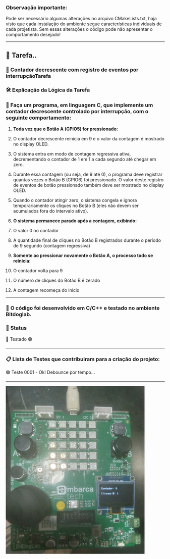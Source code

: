### Observação importante:
Pode ser necessário algumas alterações no arquivo CMakeLists.txt, haja visto que cada instalação
do ambiente segue características individuais de cada projetista. Sem essas alterações o
código pode não apresentar o comportamento desejado!
___
## 🚀 **Tarefa..**

### 📌 Contador decrescente com registro de eventos por interrupçãoTarefa

### 🛠️ Explicação da Lógica da Tarefa

### 🎯 Faça um programa, em linguagem C, que implemente um contador decrescente controlado por interrupção, com o seguinte comportamento:

1. **Toda vez que o Botão A (GPIO5) for pressionado:**

2. O contador decrescente reinicia em 9 e o valor da contagem é mostrado no display OLED.

3. O sistema entra em modo de contagem regressiva ativa, decrementando o contador de 1 em 1 a cada segundo até chegar em zero.

4. Durante essa contagem (ou seja, de 9 até 0), o programa deve registrar quantas vezes o Botão B (GPIO6) foi pressionado. O valor deste registro de eventos de botão pressionado também deve ser mostrado no display OLED.

5. Quando o contador atingir zero, o sistema congela e ignora temporariamente os cliques no Botão B (eles não devem ser acumulados fora do intervalo ativo).

6. **O sistema permanece parado após a contagem, exibindo:**

7. O valor 0 no contador

8. A quantidade final de cliques no Botão B registrados durante o período de 9 segundo (contagem regressiva)

9. **Somente ao pressionar novamente o Botão A, o processo todo se reinicia:**

10. O contador volta para 9

11. O número de cliques do Botão B é zerado

12. A contagem recomeça do início
___

### 📝 **O código foi desenvolvido em C/C++ e testado no ambiente Bitdoglab.**

### 🔧 **Status**

 🚧 Testado 🟢
___

### 📋 **Lista de Testes que contribuiram para a criação do projeto:**

🟢 Teste 0001 - Ok! Debounce por tempo...
___
![Projeto final testado](./assets/20250412_174721.jpg)